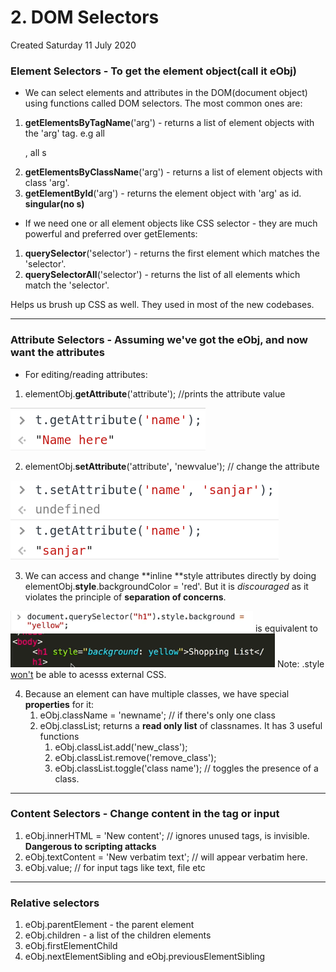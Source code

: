 # 2. DOM Selectors
Created Saturday 11 July 2020

### Element Selectors - To get the element object(call it eObj)
- We can select elements and attributes in the DOM(document object) using functions called DOM selectors. The most common ones are:
1. **getElementsByTagName**('arg') - returns a list of element objects with the 'arg' tag. e.g all <p>, all <img>s
2. **getElementsByClassName**('arg') - returns a list of element objects with class 'arg'.
3. **getElementById**('arg') - returns the element object with 'arg' as id. **singular(no s)**

- If we need one or all element objects like CSS selector - they are much powerful and preferred over getElements:
1. **querySelector**('selector') - returns the first element which matches the 'selector'.
2. **querySelectorAll**('selector') - returns the list of all elements which match the 'selector'.

Helps us brush up CSS as well. They used in most of the new codebases.

---

### Attribute Selectors - Assuming we've got the eObj, and now want the attributes
- For editing/reading attributes:
1. elementObj.**getAttribute**('attribute'); //prints the attribute value

![](/assets/2_DOM_Selectors-image-1.png)

2. elementObj.**setAttribute**('attribute'**,** 'newvalue'); // change the attribute

![](/assets/2_DOM_Selectors-image-2.png)

3. We can access and change **inline **style attributes directly by doing elementObj.**style**.backgroundColor = 'red'. But it is _discouraged_ as it violates the principle of **separation of concerns**.

![](/assets/2_DOM_Selectors-image-3.png) is equivalent to ![](/assets/2_DOM_Selectors-image-4.png)
Note: .style [won't](https://css-tricks.com/an-introduction-and-guide-to-the-css-object-model-cssom/) be able to acesss external CSS.

4. Because an element can have multiple classes, we have special **properties** for it:
   1. eObj.className = 'newname'; // if there's only one class
   2. eObj.classList; returns a **read only list** of classnames. It has 3 useful functions
      1. eObj.classList.add('new_class');
      2. eObj.classList.remove('remove_class');
      3. eObj.classList.toggle('class name'); // toggles the presence of a class.

---

### Content Selectors - Change content in the tag or input
1. eObj.innerHTML = 'New content'; // ignores unused tags, <code></code> is invisible. **Dangerous to scripting attacks**
2. eObj.textContent = 'New verbatim text'; // <code></code> will appear verbatim here.
3. eObj.value; // for input tags like text, file etc

---

### Relative selectors
1. eObj.parentElement - the parent element
2. eObj.children - a list of the children elements
3. eObj.firstElementChild
4. eObj.nextElementSibling and eObj.previousElementSibling
